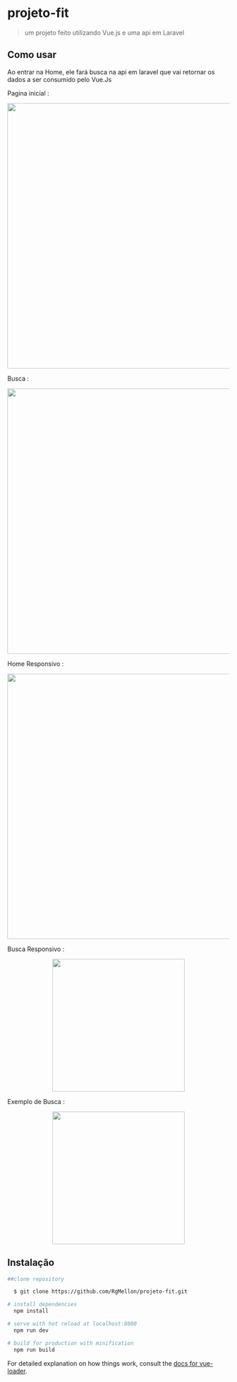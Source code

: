 # projeto-fit

> um projeto feito utilizando Vue.js e uma api em Laravel

## Como usar
  Ao entrar na Home, ele fará busca na api em laravel
  que vai retornar os dados a ser consumido pelo Vue.Js

  Pagina inicial :
    <p align="center">
      <img width="600" src="https://user-images.githubusercontent.com/29661994/41514730-919f5b10-727f-11e8-9aad-b6c849c73583.jpeg">
    </p>

  Busca :
      <p align="center">
        <img width="600" src="https://user-images.githubusercontent.com/29661994/41514736-9eec456c-727f-11e8-908d-1a15dbe91d87.jpeg">
      </p>

  Home Responsivo :
      <p align="center">
        <img width="600" src="https://user-images.githubusercontent.com/29661994/41515388-1e2915ee-7285-11e8-8930-8491af8ce4a5.jpg">
      </p>

  Busca Responsivo :
      <p align="center">
        <img width="300" src="https://user-images.githubusercontent.com/29661994/41515398-2ba4fc1a-7285-11e8-8afd-95c83a79a792.jpg">
      </p>

  Exemplo de Busca :
      <p align="center">
        <img width="300" src="https://user-images.githubusercontent.com/29661994/41515402-34c6b658-7285-11e8-924d-ab7d70df0753.jpg">
      </p>
## Instalação

``` bash
##clone repository

  $ git clone https://github.com/RgMellon/projeto-fit.git

# install dependencies
  npm install

# serve with hot reload at localhost:8080
  npm run dev

# build for production with minification
  npm run build

```

For detailed explanation on how things work, consult the [docs for vue-loader](http://vuejs.github.io/vue-loader).

